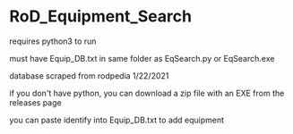 # RoD_Equipment_Search

requires python3 to run

must have Equip_DB.txt in same folder as EqSearch.py or EqSearch.exe

database scraped from rodpedia 1/22/2021

if you don't have python, you can download a zip file with an EXE from the releases page

you can paste identify into Equip_DB.txt to add equipment
